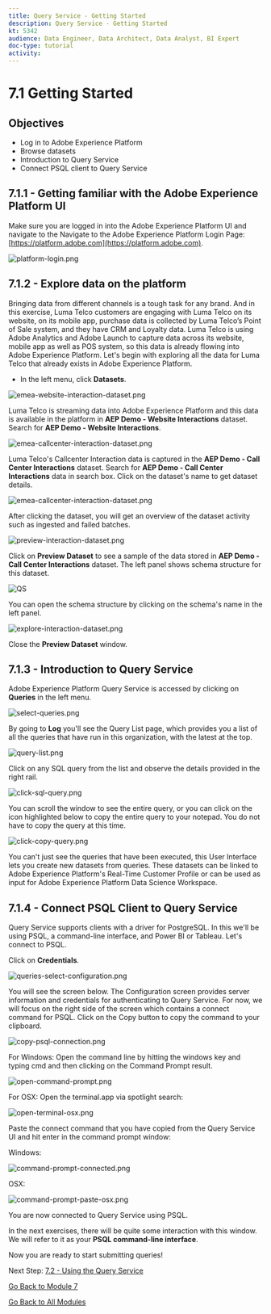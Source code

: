 ```yaml
---
title: Query Service - Getting Started
description: Query Service - Getting Started
kt: 5342
audience: Data Engineer, Data Architect, Data Analyst, BI Expert
doc-type: tutorial
activity: 
---
```


# 7.1 Getting Started

## Objectives

- Log in to Adobe Experience Platform
- Browse datasets
- Introduction to Query Service
- Connect PSQL client to Query Service

## 7.1.1 - Getting familiar with the Adobe Experience Platform UI

Make sure you are logged in into the Adobe Experience Platform UI and navigate to the Navigate to the Adobe Experience Platform Login Page: [https://platform.adobe.com](https://platform.adobe.com).

![platform-login.png](./images/platform-login.png)

## 7.1.2 - Explore data on the platform

Bringing data from different channels is a tough task for any brand. And in this exercise, Luma Telco customers are engaging with Luma Telco on its website, on its mobile app, purchase data is collected by Luma Telco’s Point of Sale system, and they have CRM and Loyalty data. Luma Telco is using Adobe Analytics and Adobe Launch to capture data across its website, mobile app as well as POS system, so this data is already flowing into Adobe Experience Platform. Let's begin with exploring all the data for Luma Telco that already exists in Adobe Experience Platform.

- In the left menu, click **Datasets**.

![emea-website-interaction-dataset.png](./images/emea-website-interaction-dataset.png)

Luma Telco is streaming data into Adobe Experience Platform and this data is available in the platform in **AEP Demo - Website Interactions** dataset. Search for **AEP Demo - Website Interactions**.

![emea-callcenter-interaction-dataset.png](./images/emea-website-interaction-dataset1.png)

Luma Telco's Callcenter Interaction data is captured in the **AEP Demo - Call Center Interactions** dataset. Search for **AEP Demo - Call Center Interactions** data in search box. Click on the dataset's name to get dataset details.

![emea-callcenter-interaction-dataset.png](./images/emea-callcenter-interaction-dataset.png)

After clicking the dataset, you will get an overview of the dataset activity such as ingested and failed batches.

![preview-interaction-dataset.png](./images/preview-interaction-dataset.png)

Click on **Preview Dataset** to see a sample of the data stored in **AEP Demo - Call Center Interactions** dataset. The left panel shows schema structure for this dataset.

![QS](./images/previewds.png)

You can open the schema structure by clicking on the schema's name in the left panel.

![explore-interaction-dataset.png](./images/explore-interaction-dataset.png)

Close the **Preview Dataset** window.

## 7.1.3 - Introduction to Query Service

Adobe Experience Platform Query Service is accessed by clicking on **Queries** in the left menu.

![select-queries.png](./images/select-queries.png)

By going to **Log** you'll see the Query List page, which provides you a list of all the queries that have run in this organization, with the latest at the top.

![query-list.png](./images/query-list.png)

Click on any SQL query from the list and observe the details provided in the right rail.

![click-sql-query.png](./images/click-sql-query.png)

You can scroll the window to see the entire query, or you can click on the icon highlighted below to copy the entire query to your notepad. You do not have to copy the query at this time.

![click-copy-query.png](./images/click-copy-query.png)

You can't just see the queries that have been executed, this User Interface lets you create new datasets from queries. These datasets can be linked to Adobe Experience Platform's Real-Time Customer Profile or can be used as input for Adobe Experience Platform Data Science Workspace.

## 7.1.4 - Connect PSQL Client to Query Service

Query Service supports clients with a driver for PostgreSQL. In this we'll be using PSQL, a command-line interface, and Power BI or Tableau. Let's connect to PSQL.

Click on **Credentials**.

![queries-select-configuration.png](./images/queries-select-configuration.png)

You will see the screen below. The Configuration screen provides server information and credentials for authenticating to Query Service. For now, we will focus on the right side of the screen which contains a connect command for PSQL. Click on the Copy button to copy the command to your clipboard.

![copy-psql-connection.png](./images/copy-psql-connection.png)

For Windows: Open the command line by hitting the windows key and typing cmd  and then clicking on the Command Prompt result.

![open-command-prompt.png](./images/open-command-prompt.png)

For OSX: Open the terminal.app via spotlight search:

![open-terminal-osx.png](./images/open-terminal-osx.png)

Paste the connect command that you have copied from the Query Service UI and hit enter in the command prompt window:

Windows:

![command-prompt-connected.png](./images/command-prompt-connected.png)

OSX:

![command-prompt-paste-osx.png](./images/command-prompt-paste-osx.png)

You are now connected to Query Service using PSQL.

In the next exercises, there will be quite some interaction with this window. We will refer to it as your **PSQL command-line interface**.

Now you are ready to start submitting queries!

Next Step: [7.2 - Using the Query Service](./ex2.md)

[Go Back to Module 7](./query-service.md)

[Go Back to All Modules](../../README.md)
